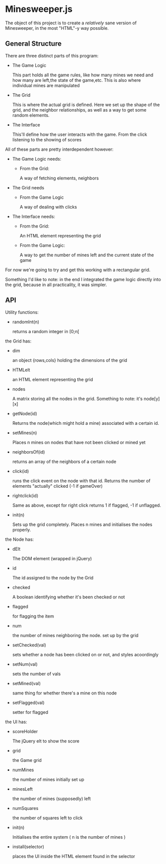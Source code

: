 Minesweeper.js
==============


The object of this project is to create a *relatively* sane version of Minesweeper, in the most
"HTML"-y way possible.

General Structure
-----------------

There are three distinct parts of this program:

- The Game Logic

	This part holds all the game rules, like how many mines we need and how many are left,the state of the game,etc. This is also where individual mines are manipulated

- The Grid 

	This is where the actual grid is defined. Here we set up the shape of the grid, and the neighbor relationships, as well as a way to get some random elements. 

- The Interface

	This'll define how the user interacts with the game. From the click listening to the showing of scores


All of these parts are pretty interdependent however:

- The Game Logic needs:
	
	- From the Grid:
	
		A way of fetching elements, neighbors

- The Grid needs

	- From the Game Logic

		A way of dealing with clicks

- The Interface needs:

	- From the Grid:

		An HTML element representing the grid

	- From the Game Logic:

		A way to get the number of mines left and the current state of the game



For now we're going to try and get this working with a rectangular grid.


Something I'd like to note: in the end I integrated the game logic directly into the grid,
because in all practicality, it was simpler.



API
---


Utility functions:

- randomInt(n)

	returns a random integer in [0;n[


the Grid has:

- dim

	an object {rows,cols} holding the dimensions of the grid

- HTMLelt

	an HTML element representing the grid

- nodes

	A matrix storing all the nodes in the grid. Something to note: it's node[y][x]

- getNode(id)

	Returns the node(which might hold a mine) associated with a certain id.

- setMines(n)

	Places n mines on nodes that have not been clicked or mined yet

- neighborsOf(id)

	returns an array of the neighbors of a certain node

- click(id)

	runs the click event on the node with that id.
	Returns the number of elements "actually" clicked
	(-1 if gameOver)

- rightclick(id)

	Same as above, except for right click
	returns 1 if flagged, -1 if unflagged.

- init(n)

	Sets up the grid completely. Places n mines and initialises the nodes properly.




the Node has:

- dElt

	The DOM element (wrapped in jQuery)

- id

	The id assigned to the node by the Grid

- checked

	A boolean identifying whether it's been checked or not

- flagged

	for flagging the item

- num

	the number of mines neighboring the node. set up by the grid

- setChecked(val)

	sets whether a node has been clicked on or not, and styles acoordingly

- setNum(val)

	sets the number of vals

- setMined(val)

	same thing for whether there's a mine on this node

- setFlagged(val)

	setter for flagged

the UI has:

- scoreHolder

	The jQuery elt to show the score

- grid

	the Game grid

- numMines

	the number of mines  initially set up

- minesLeft

	the number of mines (supposedly) left

- numSquares

	the number of squares left to click
	
- init(n)

	Initialises the entire system ( n is the number of mines )

- install(selector)

	places the UI inside the HTML element found in the selector
